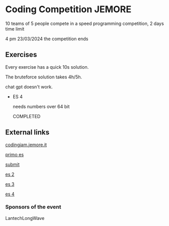 # Coding Competition JEMORE

10 teams of 5 people compete in a speed programming competition, 2 days time limit

4 pm 23/03/2024 the competition ends

## Exercises

Every exercise has a quick 10s solution.

The bruteforce solution takes 4h/5h.

chat gpt doesn't work.

* ES 4
  
  needs numbers over 64 bit

  COMPLETED

## External links

[codingjam.jemore.it](http://codingjam.jemore.it/)

[primo es](http://codingjam.jemore.it/primo_tag)

[submit](http://codingjam.jemore.it/submit)

[es 2](http://codingjam.jemore.it/4a65746f705f6d657264)

[es 3](http://codingjam.jemore.it/4RR3N4IT11)

[es 4](http://codingjam.jemore.it/S31_QuaSi_4rr1v4t)

### Sponsors of the event

LantechLongWave
